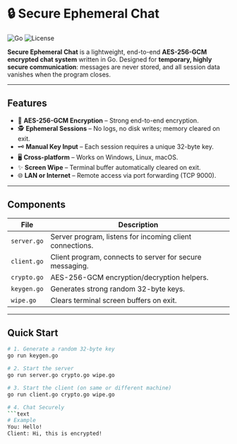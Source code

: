 # 🔒 Secure Ephemeral Chat

![Go](https://img.shields.io/badge/Language-Go-blue) ![License](https://img.shields.io/badge/License-MIT-green)

**Secure Ephemeral Chat** is a lightweight, end-to-end **AES-256-GCM encrypted chat system** written in Go. Designed for **temporary, highly secure communication**: messages are never stored, and all session data vanishes when the program closes.

---

## Features
- 🔐 **AES-256-GCM Encryption** – Strong end-to-end encryption.  
- 🕵️ **Ephemeral Sessions** – No logs, no disk writes; memory cleared on exit.  
- 🗝️ **Manual Key Input** – Each session requires a unique 32-byte key.  
- 🖥️ **Cross-platform** – Works on Windows, Linux, macOS.  
- ✨ **Screen Wipe** – Terminal buffer automatically cleared on exit.  
- 🌐 **LAN or Internet** – Remote access via port forwarding (TCP 9000).  

---

## Components
| File | Description |
|------|-------------|
| `server.go` | Server program, listens for incoming client connections. |
| `client.go` | Client program, connects to server for secure messaging. |
| `crypto.go` | AES-256-GCM encryption/decryption helpers. |
| `keygen.go` | Generates strong random 32-byte keys. |
| `wipe.go` | Clears terminal screen buffers on exit. |

---

## Quick Start

```bash
# 1. Generate a random 32-byte key
go run keygen.go

# 2. Start the server
go run server.go crypto.go wipe.go

# 3. Start the client (on same or different machine)
go run client.go crypto.go wipe.go

# 4. Chat Securely
```text
# Example
You: Hello!
Client: Hi, this is encrypted!
